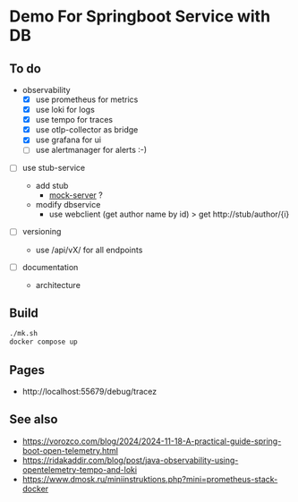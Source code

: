 # Demo For Springboot Service with DB

## To do

- observability
  - [x] use prometheus for metrics
  - [x] use loki for logs
  - [x] use tempo for traces
  - [x] use otlp-collector as bridge
  - [x] use grafana for ui
  - [ ] use alertmanager for alerts :-)

- [ ] use stub-service
  - add stub
    - [mock-server](https://www.mock-server.com/) ?
  - modify dbservice
    - use webclient (get author name by id) > get http://stub/author/{i}

- [ ] versioning
  - use /api/vX/ for all endpoints

- [ ] documentation
  - architecture 

## Build

```sh
./mk.sh
docker compose up
```

## Pages

 - http://localhost:55679/debug/tracez


## See also

- https://vorozco.com/blog/2024/2024-11-18-A-practical-guide-spring-boot-open-telemetry.html
- https://ridakaddir.com/blog/post/java-observability-using-opentelemetry-tempo-and-loki
- https://www.dmosk.ru/miniinstruktions.php?mini=prometheus-stack-docker
